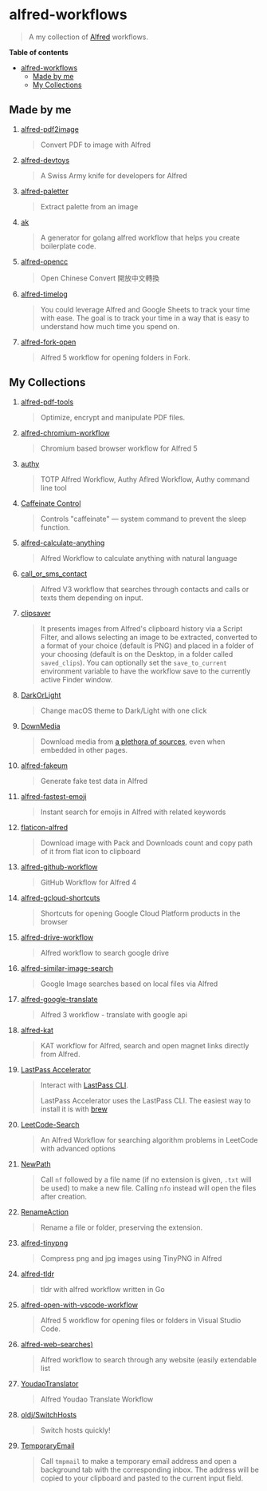 # alfred-workflows

> A my collection of [Alfred](https://www.alfredapp.com/) workflows.

**Table of contents**

- [alfred-workflows](#alfred-workflows)
  - [Made by me](#made-by-me)
  - [My Collections](#my-collections)

## Made by me

1. [alfred-pdf2image](https://github.com/cage1016/alfred-pdf2image)
    > Convert PDF to image with Alfred

2. [alfred-devtoys](https://github.com/cage1016/alfred-devtoys)
    > A Swiss Army knife for developers for Alfred

3. [alfred-paletter](https://github.com/cage1016/alfred-paletter)
    > Extract palette from an image

4. [ak](https://github.com/cage1016/ak)
    > A generator for golang alfred workflow that helps you create boilerplate code.

5. [alfred-opencc](https://github.com/cage1016/alfred-opencc)
    > Open Chinese Convert 開放中文轉換

6. [alfred-timelog](https://github.com/cage1016/alfred-timelog)
    > You could leverage Alfred and Google Sheets to track your time with ease. The goal is to track your time in a way that is easy to understand how much time you spend on.
7. [alfred-fork-open](https://github.com/cage1016/alfred-fork-open)
   > Alfred 5 workflow for opening folders in Fork.

## My Collections

1. [alfred-pdf-tools](https://github.com/xilopaint/alfred-pdf-tools)
    > Optimize, encrypt and manipulate PDF files.

2. [alfred-chromium-workflow](https://github.com/jopemachine/alfred-chromium-workflow)
    > Chromium based browser workflow for Alfred 5
3. [authy](https://github.com/momaek/authy)
    > TOTP Alfred Workflow, Authy Aflred Workflow, Authy command line tool
4. [Caffeinate Control](http://www.packal.org/workflow/caffeinate-control)
    > Controls "caffeinate" — system command to prevent the sleep function.
5. [alfred-calculate-anything](https://github.com/biati-digital/alfred-calculate-anything)
    > Alfred Workflow to calculate anything with natural language
6. [call_or_sms_contact](https://github.com/amoose136/call_or_sms_contact)
    > Alfred V3 workflow that searches through contacts and calls or texts them depending on input.
7. [clipsaver](https://github.com/luckman212/alfredworkflows/blob/master/clipsaver_readme.md)
    > It presents images from Alfred's clipboard history via a Script Filter, and allows selecting an image to be extracted, converted to a format of your choice (default is PNG) and placed in a folder of your choosing (default is on the Desktop, in a folder called `saved_clips`). You can optionally set the `save_to_current` environment variable to have the workflow save to the currently active Finder window.

8. [DarkOrLight](https://github.com/BaksiLi/AlfredWorkflows/tree/master/Index/DarkOrLight)
    > Change macOS theme to Dark/Light with one click
9.  [DownMedia](https://github.com/vitorgalvao/alfred-workflows/tree/master/DownMedia)
    > Download media from [a plethora of sources](https://github.com/yt-dlp/yt-dlp/blob/master/supportedsites.md), even when embedded in other pages.
10. [alfred-fakeum](https://github.com/deanishe/alfred-fakeum)
    > Generate fake test data in Alfred
11. [alfred-fastest-emoji](https://github.com/mr-pennyworth/alfred-fastest-emoji)
    > Instant search for emojis in Alfred with related keywords
12. [flaticon-alfred](https://github.com/yedhrab/flaticon-alfred)
    > Download image with Pack and Downloads count and copy path of it from flat icon to clipboard
13. [alfred-github-workflow](https://github.com/gharlan/alfred-github-workflow) 
    > GitHub Workflow for Alfred 4
14. [alfred-gcloud-shortcuts](https://github.com/jarlefosen/alfred-gcloud-shortcuts)
    > Shortcuts for opening Google Cloud Platform products in the browser
15. [alfred-drive-workflow](https://github.com/azai91/alfred-drive-workflow)
    > Alfred workflow to search google drive
16. [alfred-similar-image-search](https://github.com/deanishe/alfred-similar-image-search)
    > Google Image searches based on local files via Alfred
17. [alfred-google-translate](https://github.com/xfslove/alfred-google-translate#readme)
    > Alfred 3 workflow - translate with google api
18. [alfred-kat](https://github.com/godbout/alfred-kat)
    > KAT workflow for Alfred, search and open magnet links directly from Alfred.
19. [LastPass Accelerator](https://github.com/ajrosen/Alfred/tree/master/LastPass%20Accelerator)
    > Interact with [LastPass CLI](https://github.com/lastpass/lastpass-cli).
    > 
    > LastPass Accelerator uses the LastPass CLI.  The easiest way to install it is with [brew](https://brew.sh/)
20. [LeetCode-Search](https://github.com/TooSchoolForCool/LeetCode-Search)
    > An Alfred Workflow for searching algorithm problems in LeetCode with advanced options
21. [NewPath](https://github.com/vitorgalvao/alfred-workflows/tree/master/NewPath)
    > Call `nf` followed by a file name (if no extension is given, `.txt` will be used) to make a new file. Calling `nfo` instead will open the files after creation.
22. [RenameAction](https://github.com/vitorgalvao/alfred-workflows/tree/master/RenameAction)
    > Rename a file or folder, preserving the extension.
23. [alfred-tinypng](https://github.com/shmulvad/alfred-tinypng)
    > Compress png and jpg images using TinyPNG in Alfred
24. [alfred-tldr](https://github.com/konoui/alfred-tldr)
    > tldr with alfred workflow written in Go
25. [alfred-open-with-vscode-workflow](https://github.com/alexchantastic/alfred-open-with-vscode-workflow)
    > Alfred 5 workflow for opening files or folders in Visual Studio Code.
26. [alfred-web-searches)](https://github.com/nikitavoloboev/alfred-web-searches#readme)
    > Alfred workflow to search through any website (easily extendable list
27. [YoudaoTranslator](https://github.com/wensonsmith/YoudaoTranslator)
    > Alfred Youdao Translate Workflow
28. [oldj/SwitchHosts](https://github.com/oldj/SwitchHosts)
    > Switch hosts quickly!
29. [TemporaryEmail](https://github.com/vitorgalvao/alfred-workflows/tree/master/TemporaryEmail)
    > Call `tmpmail` to make a temporary email address and open a background tab with the corresponding inbox. The address will be copied to your clipboard and pasted to the current input field.